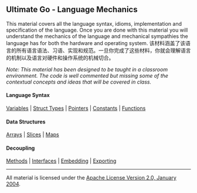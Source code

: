 ## Ultimate Go - Language Mechanics

This material covers all the language syntax, idioms, implementation and specification of the language. Once you are done with this material you will understand the mechanics of the language and mechanical sympathies the language has for both the hardware and operating system.
该材料涵盖了该语言的所有语言语法、习语、实现和规范。一旦你完成了这些材料，你就会理解语言的机制以及语言对硬件和操作系统的机械切合。

*Note: This material has been designed to be taught in a classroom environment. The code is well commented but missing some of the contextual concepts and ideas that will be covered in class.*

#### Language Syntax
[Variables](variables/variables.md) |
[Struct Types](struct_types/struct_types.md) |
[Pointers](pointers/pointers.md) |
[Constants](constants/constants.md) |
[Functions](functions/functions.md)

#### Data Structures
[Arrays](arrays/arrays.md) |
[Slices](slices/slices.md) |
[Maps](../../../go/language/maps/README.md)

#### Decoupling
[Methods](../../../go/language/methods/README.md) |
[Interfaces](../../../go/language/interfaces/README.md) |
[Embedding](../../../go/language/embedding/README.md) |
[Exporting](../../../go/language/exporting/README.md)

___
All material is licensed under the [Apache License Version 2.0, January 2004](http://www.apache.org/licenses/LICENSE-2.0).